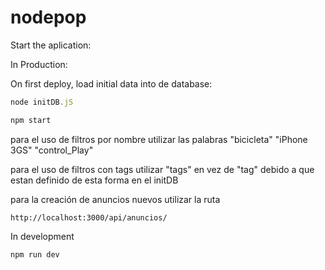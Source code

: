 # nodepop

Start the aplication:

In Production:

On first deploy, load initial data into de database:

```js
node initDB.jS
```

```sh
npm start
```

para el uso de filtros por nombre utilizar las palabras
"bicicleta"
"iPhone 3GS"
"control_Play"

para el uso de filtros con tags utilizar "tags" en vez de "tag" debido a que estan definido de esta forma en el initDB

para la creación de anuncios nuevos utilizar la ruta

```
http://localhost:3000/api/anuncios/
```


In development

```sh
npm run dev
```
